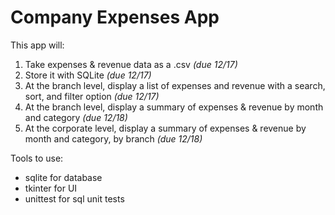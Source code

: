 # Company Expenses App

This app will:
1. Take expenses & revenue data as a .csv *(due 12/17)*
2. Store it with SQLite *(due 12/17)*
3. At the branch level, display a list of expenses and revenue with a search, sort, and filter option *(due 12/17)*
4. At the branch level, display a summary of expenses & revenue by month and category *(due 12/18)*
5. At the corporate level, display a summary of expenses & revenue by month and category, by branch *(due 12/18)*

Tools to use:
- sqlite for database
- tkinter for UI
- unittest for sql unit tests

